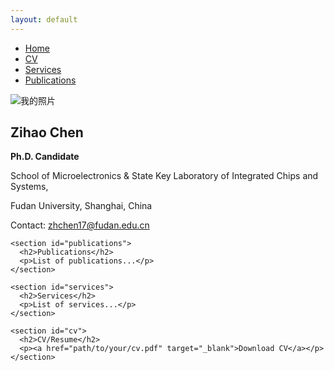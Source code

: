 ```yaml
---
layout: default
---
```


<div class="sidebar">
  <ul>
    <li><a href="#home">Home</a></li>
    <li><a href="#cv">CV</a></li>
    <li><a href="#services">Services</a></li>
    <li><a href="#publications">Publications</a></li>
  </ul>
</div>

<div class="container">
  <div class="main-content">
    <section id="home">
      <div class="profile-header">
        <img src="{{ site.baseurl }}/assets/images/profile.jpg" alt="我的照片" class="profile-img"/>
        <div class="info">
          <h1>Zihao Chen</h1>
          <p><strong>Ph.D. Candidate</strong></p>
          <p>School of Microelectronics & State Key Laboratory of Integrated Chips and Systems,</p>
          <p>Fudan University, Shanghai, China</p>
          <p>Contact: <a href="mailto:zhchen17@fudan.edu.cn">zhchen17@fudan.edu.cn</a></p>
        </div>
      </div>
    </section>

    <section id="publications">
      <h2>Publications</h2>
      <p>List of publications...</p>
    </section>

    <section id="services">
      <h2>Services</h2>
      <p>List of services...</p>
    </section>

    <section id="cv">
      <h2>CV/Resume</h2>
      <p><a href="path/to/your/cv.pdf" target="_blank">Download CV</a></p>
    </section>
  </div>
</div>
